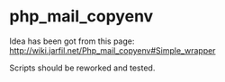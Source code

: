 # php_mail_copyenv

Idea has been got from this page: http://wiki.jarfil.net/Php_mail_copyenv#Simple_wrapper

Scripts should be reworked and tested.
